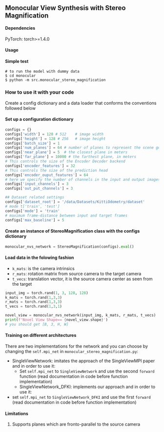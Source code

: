 ## Monocular View Synthesis with Stereo Magnification


#### Dependencies
PyTorch:
      torch>=1.4.0

#### Usage
#### Simple test

```
# to run the model with dummy data
$ cd monocular
$ python -m src.monocular_stereo_magnification

```


### How to use it with your code

Create a config dictionary and a data loader that conforms the conventions followed below

#### Set up a configuration dictionary

```python
configs = {}
configs['width'] = 128 # 512    # image width
configs['height'] = 128 # 256   # image height
configs['batch_size'] = 1
configs['num_planes'] = 64 # number of planes to represent the scene geometry
configs['near_plane'] = 5  # the closest plane in meters
configs['far_plane'] = 10000 # the farthest plane, in meters
# This controls the size of the Encoder Decoder backend
configs['encoder_features'] = 32
# This controls the size of the prediction head
configs['encoder_ouput_features'] = 64
# here we specify the number of channels in the input and output images
configs['input_channels'] = 3
configs['out_put_channels'] = 3

## Dataset related settings
configs['dataset_root'] = '/data/Datasets/KittiOdometry/dataset'
# mode t['train', 'test']
configs['mode'] = 'train'
# maximum frame-distance between input and target frames
configs['max_baseline'] = 5

```
#### Create an instance of StereoMagnification class with the configs dictionary

```python
monocular_nvs_network = StereoMagnification(configs).eval()
```
#### Load data in the folowing fashion
  * ```k_mats```: is the camera intrinsics
  * ```r_mats```: rotation matrix from source camera to the target camera
  * ```t_vecs```: translation vector, it is the source camera center as seen from the target
```python
input_img = torch.rand(1, 3, 128, 128)
k_mats = torch.rand(1,3,3)
r_mats = torch.rand(1,3,3)
t_vecs = torch.rand(1,3,1)
```
```python
novel_view = monocular_nvs_network(input_img, k_mats, r_mats, t_vecs)
print(f'Novel View Shape== {novel_view.shape}')
# you should get [B, 3, H, W]
```

#### Training on different architectures
There are two implementations for the network and you can choose by changing the `self.mpi_net` in `monocular_stereo_magnification.py`:
* SingleViewNetwork: imitates the approach of the SingleViewMPI paper and in order to use it:
  * Set `self.mpi_net` to `SingleViewNetwork` and use the second `forward` function (read documentation in code before function implementation)
  * SingleViewNetwork_DFKI: implements our approach and in order to use it:
 * set `self.mpi_net` to `SingleViewNetwork_DFKI` and use the first `forward` (read documentation in code before function implementation)


#### Limitations

1. Supports planes which are fronto-parallel to the source camera
<!-- 2. The source and target camera intrinsics are assumed to be the same -->
